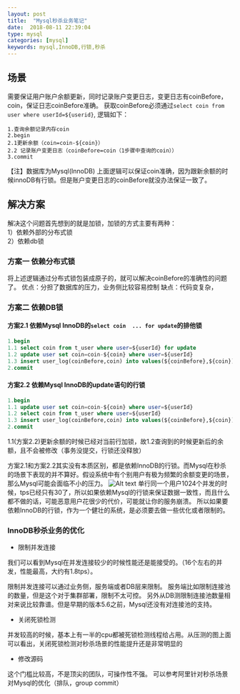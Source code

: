 ```yaml
---
layout: post
title:  "Mysql秒杀业务笔记"
date:  2018-08-11 22:39:04
type: mysql
categories: [mysql]
keywords: mysql,InnoDB,行锁,秒杀
---
```

## 场景
需要保证用户账户余额更新，同时记录账户变更日志，变更日志有coinBefore，coin，保证日志coinBefore准确。
获取coinBefore必须通过`select coin from user where userId=${userid}`,
逻辑如下：

```
1.查询余额记录内存coin
2.begin
2.1更新余额（coin=coin-${coin}）
2.2 记录账户变更日志（coinBefore=coin（1步骤中查询的coin））
3.commit
```
【注】数据库为Mysql(InnoDB)
上面逻辑可以保证coin准确，因为跟新余额的时候innoDB有行锁。但是账户变更日志的coinBefore就没办法保证一致了。

## 解决方案
解决这个问题首先想到的就是加锁，加锁的方式主要有两种：  
1）依赖外部的分布式锁  
2）依赖db锁  

### 方案一 依赖分布式锁
将上述逻辑通过分布式锁包装成原子的，就可以解决coinBefore的准确性的问题了。
优点：分担了数据库的压力，业务侧比较容易控制
缺点：代码变复杂，

### 方案二 依赖DB锁
#### 方案2.1 依赖Mysql InnoDB的`select coin  ... for update`的排他锁

```sql
1.begin
1.1 select coin from t_user where user=${userId} for update
1.2 update user set coin=coin-${coin} where user=${userId}
1.3 insert user_log(coinBefore,coin) into values(${coinBefore},${coin})
2.commit
```

#### 方案2.2  依赖Mysql InnoDB的update语句的行锁

```sql
1.begin
1.1 update user set coin=coin-${coin} where user=${userId}
1.2 select coin from t_user where user=${userId}
1.3 insert user_log(coinBefore,coin) into values(${coinBefore},${coin})
2.commit
```
1.1(方案2.2)更新余额的时候已经对当前行加锁，故1.2查询到的时候更新后的余额，且不会被修改（事务没提交，行锁还没释放）

方案2.1和方案2.2其实没有本质区别，都是依赖InnoDB的行锁。而Mysql在秒杀的场景下表现的并不算好。假设系统中有个别用户有极为频繁的余额变更的场景，那么Mysql可能会面临不小的压力。
![Alt text](./images/1533952178081.png)
单行同一个用户1024个并发的时候，tps已经只有30了，所以如果依赖Mysql的行锁来保证数据一致性，而且什么都不做的话，可能恶意用户花很少的代价，可能就让你的服务崩溃。
所以如果要依赖InnoDB的行锁，作为一个健壮的系统，是必须要去做一些优化或者限制的。

### InnoDB秒杀业务的优化
- 限制并发连接 
 
我们可以看到Mysql在并发连接较少的时候性能还是能接受的。（16个左右的并发，性能最高，大约有1.8tps）。

限制并发连接可以通过业务侧，服务端或者DB层来限制。
服务端比如限制连接池的数量，但是这个对于集群部署，限制不太可控。
另外从DB测限制连接池数量相对来说比较靠谱。但是早期的版本5.6之前，Mysql还没有对连接池的支持。

- 关闭死锁检测 

并发较高的时候，基本上有一半的cpu都被死锁检测线程给占用。从压测的图上面可以看出，关闭死锁检测对秒杀场景的性能提升还是非常明显的

- 修改源码 

这个门槛比较高，不是顶尖的团队，可操作性不强。
可以参考阿里针对秒杀场景对Mysql的优化（排队，group commit）


